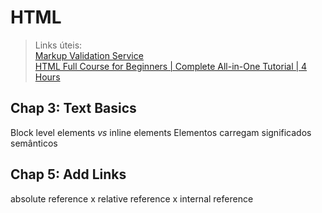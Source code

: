 # HTML

> Links úteis:  
> [Markup Validation Service](https://validator.w3.org/)  
> [HTML Full Course for Beginners | Complete All-in-One Tutorial | 4 Hours](https://youtu.be/mJgBOIoGihA?si=oZUTALaXUtKs_CpI)

## Chap 3: Text Basics

Block level elements _vs_ inline elements
Elementos carregam significados semânticos

## Chap 5: Add Links

absolute reference x relative reference x internal reference
